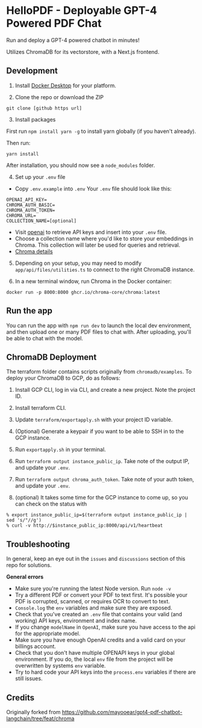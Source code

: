 # HelloPDF - Deployable GPT-4 Powered PDF Chat

Run and deploy a GPT-4 powered chatbot in minutes!

Utilizes ChromaDB for its vectorstore, with a Next.js frontend.

## Development

1. Install [Docker Desktop](https://www.docker.com/products/docker-desktop/) for your platform.

2. Clone the repo or download the ZIP

```
git clone [github https url]
```

3. Install packages

First run `npm install yarn -g` to install yarn globally (if you haven't already).

Then run:

```
yarn install
```

After installation, you should now see a `node_modules` folder.

4. Set up your `.env` file

- Copy `.env.example` into `.env`
  Your `.env` file should look like this:

```
OPENAI_API_KEY=
CHROMA_AUTH_BASIC=
CHROMA_AUTH_TOKEN=
CHROMA_URL=
COLLECTION_NAME=[optional]

```

- Visit [openai](https://help.openai.com/en/articles/4936850-where-do-i-find-my-secret-api-key) to retrieve API keys and insert into your `.env` file.
- Choose a collection name where you'd like to store your embeddings in Chroma. This collection will later be used for queries and retrieval.
- [Chroma details](https://docs.trychroma.com/getting-started)

5. Depending on your setup, you may need to modify `app/api/files/utilities.ts` to connect to the right ChromaDB instance.

6. In a new terminal window, run Chroma in the Docker container:

```
docker run -p 8000:8000 ghcr.io/chroma-core/chroma:latest
```

## Run the app

You can run the app with `npm run dev` to launch the local dev environment, and then upload one or many PDF files to chat with. After uploading, you'll be able to chat with the model.

## ChromaDB Deployment

The terraform folder contains scripts originally from `chromadb/examples`. To deploy your ChromaDB to GCP, do as follows:

1. Install GCP CLI, log in via CLI, and create a new project. Note the project ID.

2. Install terraform CLI.

3. Update `terraform/exportapply.sh` with your project ID variable.

4. (Optional) Generate a keypair if you want to be able to SSH in to the GCP instance.

5. Run `exportapply.sh` in your terminal. 

6. Run `terraform output instance_public_ip`. Take note of the output IP, and update your `.env`.

7. Run `terraform output chroma_auth_token`. Take note of your auth token, and update your `.env`.

8. (optional) It takes some time for the GCP instance to come up, so you can check on the status with 
```
% export instance_public_ip=$(terraform output instance_public_ip | sed 's/"//g')
% curl -v http://$instance_public_ip:8000/api/v1/heartbeat
```

## Troubleshooting

In general, keep an eye out in the `issues` and `discussions` section of this repo for solutions.

**General errors**

- Make sure you're running the latest Node version. Run `node -v`
- Try a different PDF or convert your PDF to text first. It's possible your PDF is corrupted, scanned, or requires OCR to convert to text.
- `Console.log` the `env` variables and make sure they are exposed.
- Check that you've created an `.env` file that contains your valid (and working) API keys, environment and index name.
- If you change `modelName` in `OpenAI`, make sure you have access to the api for the appropriate model.
- Make sure you have enough OpenAI credits and a valid card on your billings account.
- Check that you don't have multiple OPENAPI keys in your global environment. If you do, the local `env` file from the project will be overwritten by systems `env` variable.
- Try to hard code your API keys into the `process.env` variables if there are still issues.

## Credits
Originally forked from https://github.com/mayooear/gpt4-pdf-chatbot-langchain/tree/feat/chroma